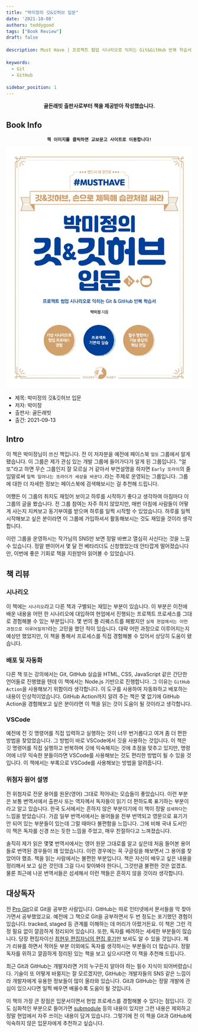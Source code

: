 ```yaml
---
title: "박미정의 깃&깃허브 입문"
date: '2021-10-08'
authors: teddygood
tags: ["Book Review"]
draft: false

description: Must Have | 프로젝트 협업 시나리오로 익히는 Git&GitHub 반복 학습서

keywords:
  - Git
  - GitHub

sidebar_position: 1
---
```


**<center>골든래빗 출판사로부터 책을 제공받아 작성했습니다.</center>**

## Book Info

**<center>`책 이미지를 클릭하면 교보문고 사이트로 이동합니다!`</center>**

[![책](../assets/review/Git-GitHub-introduction.jpg)](http://www.kyobobook.co.kr/product/detailViewKor.laf?ejkGb=KOR&mallGb=KOR&barcode=9791191905014&orderClick=LEa&Kc=)

- 제목: 박미정의 깃&깃허브 입문
- 저자: 박미정
- 출판사: 골든래빗
- 출간: 2021-09-13

## Intro

이 책은 박미정님이 쓰신 책입니다. 전 이 저자분을 예전에 페이스북 `얼또` 그룹에서 알게 됐습니다. 이 그룹은 제가 관심 있는 개발 그룹에 들어가다가 알게 된 그룹입니다. "얼또"라고 하면 무슨 그룹인지 잘 모르실 거 같아서 부연설명을 하자면 `Early 또라이`의 줄임말로써 `일찍 일어나는 또라이가 세상을 바꾼다.`라는 주제로 운영되는 그룹입니다. 그룹에 대한 더 자세한 정보는 페이스북에 검색해보시는 걸 추천해 드립니다.

어쨌든 이 그룹의 취지도 재밌어 보이고 하루를 시작하기 좋다고 생각하여 아침마다 이 그룹의 글을 봤습니다. 전 그룹 참여는 자주 하지 않았지만, 매번 아침에 사람들이 어떻게 사는지 지켜보고 동기부여를 받으며 하루를 일찍 시작할 수 있었습니다. 하루를 일찍 시작해보고 싶은 분이라면 이 그룹에 가입하셔서 활동해보시는 것도 재밌을 것이라 생각합니다.

이런 그룹을 운영하시는 작가님의 SNS만 보면 정말 바쁘고 열심히 사신다는 것을 느낄 수 있습니다. 정말 팬이어서 몇 달 전 베타리더도 신청했었는데 안타깝게 떨어졌습니다만, 이번에 좋은 기회로 책을 지원받아 읽어볼 수 있었습니다.


## 책 리뷰

### 시나리오

이 책에는 `시나리오`라고 다른 책과 구별되는 재밌는 부분이 있습니다. 이 부분은 이전에 배운 내용을 어떤 한 시나리오에 대입하여 현업에서 진행되는 프로젝트 프로세스를 그대로 경험해볼 수 있는 부분입니다. 몇 번의 풀 리퀘스트를 해봤지만 `실제 현업에서는 어떤 과정으로 이루어질까?`라는 고민을 했던 적이 있습니다. 대략 어떤 과정으로 이루어지는지 예상만 했었지만, 이 책을 통해서 프로세스를 직접 경험해볼 수 있어서 상당히 도움이 됐습니다. 


### 배포 및 자동화 

다른 책 또는 강의에서는 Git, GitHub 실습을 HTML, CSS, JavaScript 같은 간단한 언어들로 진행했을 텐데 이 책에서는 Node.js 기반으로 진행합니다. 그 이유는 `GitHub Action`을 사용해보기 위함이라 생각합니다. 이 도구를 사용하여 자동화하고 배포하는 내용이 인상적이었습니다. GitHub Action까지 알려 주는 책은 몇 없기에 GitHub Action을 경험해보고 싶은 분이라면 이 책을 읽는 것이 도움이 될 것이라고 생각합니다.

### VSCode

예전에 전 깃 명령어를 직접 입력하고 실행하는 것이 너무 번거롭다고 여겨 좀 더 편한 방법을 찾았었습니다. 그 방법이 바로 VSCode에서 깃을 사용하는 것입니다. 이 책은 깃 명령어를 직접 실행하고 반복하며 깃에 익숙해지는 것에 초점을 맞추고 있지만, 명령어에 너무 익숙한 분들이라면 VSCode를 사용해보는 것도 편리한 방법이 될 수 있을 것입니다. 이 책에서는 부록으로 VSCode를 사용해보는 방법을 알려줍니다.


### 위첨자 원어 설명

전 위첨자로 전문 용어를 원문(영어) 그대로 적어내는 모습들이 좋았습니다. 이런 부분은 보통 변역서에서 출판사 또는 역자께서 독자들이 읽기 더 편하도록 표기하는 부분이라고 알고 있습니다. 한국 도서에서는 흔하지 않은 부분이기에 이 책이 정말 `섬세하다`는 느낌을 받았습니다. 가끔 일부 번역서에서는 용어들을 전부 번역되고 영문으로 표기가 안 되어 있는 부분들이 있는데 그럴 때마다 불편함을 느낍니다. 그에 비해 국내 도서인 이 책은 독자를 신경 쓰는 듯한 느낌을 주었고, 매우 친절하다고 느껴졌습니다.

솔직히 제가 읽은 몇몇 번역서에서는 영어 원문 그대로를 알고 싶은데 처음 들어본 용어들로 번역된 경우들이 꽤 있었습니다. 이런 경우에는 꼭 구글링을 해보면서 그 용어를 찾았어야 했죠. 책을 읽는 사람에서는 불편한 부분입니다. 책은 자신이 배우고 싶은 내용을 정리해서 보고 싶은 것인데 그걸 다시 찾아봐야 한다니, 그것만큼 불편한 것은 없겠죠. 물론 최근에 나온 번역서들은 섬세해서 이런 책들은 흔하지 않을 것이라 생각합니다. 


## 대상독자

전 [Pro Git](https://git-scm.com/book/ko/v2)으로 Git을 공부한 사람입니다. GitHub는 따로 인터넷에서 문서들을 막 찾아가면서 공부했었고요. 예전에 그 책으로 Git을 공부하면서 두 번 정도는 포기했던 경험이 있습니다. tracked, staged 등 관계를 이해하는 데 머리가 아팠거든요. 이 책은 그런 걱정 필요 없이 깔끔하게 정리되어 있습니다. 또한, 독자를 배려하는 세세한 부분들이 많습니다. 당장 편집자이신 [최현우 편집자님의 편집 후기](https://brunch.co.kr/@hwchoi/32)만 보셔도 알 수 있을 것입니다. 제가 리뷰를 하면서 적어둔 부분 이외에도 독자를 생각하시는 부분들이 더 많습니다. 정말 독자를 위하고 깔끔하게 정리된 있는 책을 보고 싶으시다면 이 책을 추천해 드립니다.

최근 Git과 GitHub는 개발자라면 거의 누구든지 알아야 하는 필수 지식이 되어버렸습니다. 기술이 또 어떻게 바뀔지는 잘 모르겠지만, GitHub는 개발자들의 SNS 같은 느낌이라 개발자에게 유용한 정보들이 많이 올라와 있습니다. Git과 GitHub는 정말 개발에 관심이 있으시다면 일찍 배우면 배울수록 도움이 될 것입니다.

이 책의 가장 큰 장점은 입문서이면서 현업 프로세스를 경험해볼 수 있다는 점입니다. 깃도 심화적인 부분으로 들어가면 [submodule](https://git-scm.com/book/ko/v2/Git-%EB%8F%84%EA%B5%AC-%EC%84%9C%EB%B8%8C%EB%AA%A8%EB%93%88) 등의 내용이 있지만 그런 내용은 제외하고 정말 현업에서 자주 쓰이는 내용이 담겨 있습니다. 그렇기에 전 이 책을 Git과 GitHub에 익숙하지 않은 입문자에게 추천하고 싶습니다. 